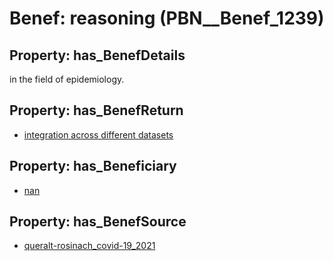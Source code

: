# Benef: __reasoning__ (PBN__Benef_1239)

## Property: has_BenefDetails

in the field of epidemiology.

## Property: has_BenefReturn

* [integration across different datasets](../BenefReturn/PBN__BenefReturn_1390)

## Property: has_Beneficiary

* [nan](../Stakeholder/PBN__Stakeholder_83)

## Property: has_BenefSource

* [queralt-rosinach_covid-19_2021](../Article/PBN__Article_259)


